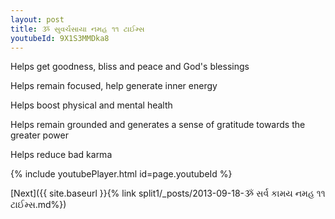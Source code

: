 ```yaml
---
layout: post
title: ૐ સુવર્ચસાયા નમહ ૧૧ ટાઈમ્સ
youtubeId: 9X1S3MMDka8
---
```

 
 
Helps get goodness, bliss and peace and God's blessings
 
Helps remain focused, help generate inner energy 
 
Helps boost physical and mental health 
 
Helps remain grounded and generates a sense of gratitude towards the greater power 
 
Helps reduce bad karma
 
 
 
 


{% include youtubePlayer.html id=page.youtubeId %}
 
[Next]({{ site.baseurl }}{% link  split1/_posts/2013-09-18-ૐ સર્વ કામય નમહ ૧૧ ટાઈમ્સ.md%})
 
